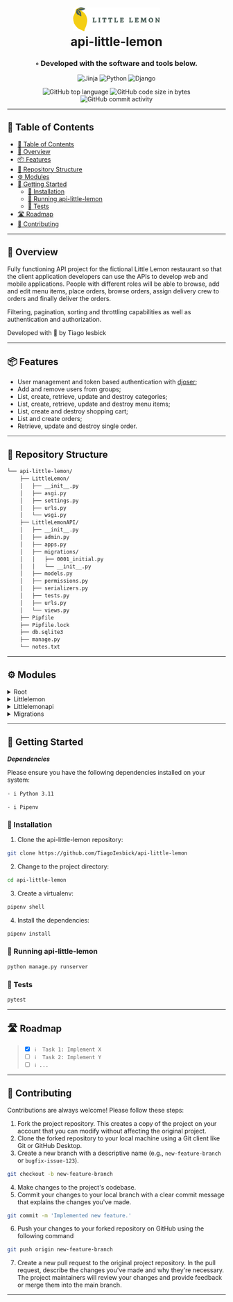 <div align="center">
<h1 align="center">
<img src="https://github.com/TiagoIesbick/little-lemon-capstone/blob/main/src/assets/images/logo.png" width="200" />
<br>api-little-lemon
</h1>
<h3>◦ Developed with the software and tools below.</h3>

<p align="center">
<img src="https://img.shields.io/badge/Jinja-B41717.svg?style&logo=Jinja&logoColor=white" alt="Jinja" />
<img src="https://img.shields.io/badge/Python-3776AB.svg?style&logo=Python&logoColor=white" alt="Python" />
<img src="https://img.shields.io/badge/Django-092E20.svg?style&logo=Django&logoColor=white" alt="Django" />
</p>
<img src="https://img.shields.io/github/languages/top/TiagoIesbick/api-little-lemon?style&color=5D6D7E" alt="GitHub top language" />
<img src="https://img.shields.io/github/languages/code-size/TiagoIesbick/api-little-lemon?style&color=5D6D7E" alt="GitHub code size in bytes" />
<img src="https://img.shields.io/github/commit-activity/m/TiagoIesbick/api-little-lemon?style&color=5D6D7E" alt="GitHub commit activity" />
</div>

---

## 📖 Table of Contents
- [📖 Table of Contents](#-table-of-contents)
- [📍 Overview](#-overview)
- [📦 Features](#-features)
- [📂 Repository Structure](#-repository-structure)
- [⚙️ Modules](#-modules)
- [🚀 Getting Started](#-getting-started)
    - [🔧 Installation](#-installation)
    - [🤖 Running api-little-lemon](#-running-api-little-lemon)
    - [🧪 Tests](#-tests)
- [🛣 Roadmap](#-roadmap)
- [🤝 Contributing](#-contributing)

---


## 📍 Overview

Fully functioning API project for the fictional Little Lemon restaurant so that the client application developers can use the APIs to develop web and mobile applications. People with different roles will be able to browse, add and edit menu items, place orders, browse orders, assign delivery crew to orders and finally deliver the orders.

Filtering, pagination, sorting and throttling capabilities as well as authentication and authorization.

Developed  with 💜 by Tiago Iesbick

---

## 📦 Features

- User management and token based authentication with [djoser](https://djoser.readthedocs.io/en/latest/index.html);
- Add and remove users from groups;
- List, create, retrieve, update and destroy categories;
- List, create, retrieve, update and destroy menu items;
- List, create and destroy shopping cart;
- List and create orders;
- Retrieve, update and destroy single order.

---


## 📂 Repository Structure

```sh
└── api-little-lemon/
    ├── LittleLemon/
    │   ├── __init__.py
    │   ├── asgi.py
    │   ├── settings.py
    │   ├── urls.py
    │   └── wsgi.py
    ├── LittleLemonAPI/
    │   ├── __init__.py
    │   ├── admin.py
    │   ├── apps.py
    │   ├── migrations/
    │   │   ├── 0001_initial.py
    │   │   └── __init__.py
    │   ├── models.py
    │   ├── permissions.py
    │   ├── serializers.py
    │   ├── tests.py
    │   ├── urls.py
    │   └── views.py
    ├── Pipfile
    ├── Pipfile.lock
    ├── db.sqlite3
    ├── manage.py
    └── notes.txt
```


---

## ⚙️ Modules

<details closed><summary>Root</summary>

| File                                                                                   | Summary                                                                                                                                                                                                                                                                                                                                                                                                               |
| ---                                                                                    | ---                                                                                                                                                                                                                                                                                                                                                                                                                   |
| [Pipfile](https://github.com/TiagoIesbick/api-little-lemon/blob/master/Pipfile)           | The code in the Pipfile file specifies the dependencies and required versions of the packages for a project. In this case, it lists Django, Django Rest Framework, Djoser, Django Rest Framework XML, Django Filter, and Bleach as the required packages. The code also specifies that these packages should be fetched from the PyPI package repository and that they should be compatible with Python version 3.11. |
| [notes.txt](https://github.com/TiagoIesbick/api-little-lemon/blob/master/notes.txt)       | The code contains user credentials for a superuser, manager, delivery crew, and customers. Each user has a username, email, and password associated with their account.                                                                                                                                                                                                                                               |
| [Pipfile.lock](https://github.com/TiagoIesbick/api-little-lemon/blob/master/Pipfile.lock) | Pipfile.lock replaces the requirements.txt file used in most Python projects and adds security benefits of tracking the packages hashes that were last locked. This file is managed automatically through locking actions.                                                                                                                                                                                                                                                                                                                                                                                             |
| [manage.py](https://github.com/TiagoIesbick/api-little-lemon/blob/master/manage.py)       | A command-line utility that lets you interact with this Django project in various ways.                                                                                                                                                                                                                                                                                                                                                                                             |
| [db.sqlite3](https://github.com/TiagoIesbick/api-little-lemon/blob/master/db.sqlite3)       | Database created with models from models.py and the users from notes.txt.                                                                               |

</details>

<details closed><summary>Littlelemon</summary>

| File                                                                                             | Summary                                                                                                                                                                                                                                                                                         |
| ---                                                                                              | ---                                                                                                                                                                                                                                                                                             |
| [settings.py](https://github.com/TiagoIesbick/api-little-lemon/blob/master/LittleLemon/settings.py) | The code defines the settings for a Django project called LittleLemon. It includes configuration for database, internationalization, static files, authentication, and pagination. Additionally, it installs and configures various Django applications and libraries for REST API development. |
| [urls.py](https://github.com/TiagoIesbick/api-little-lemon/blob/master/LittleLemon/urls.py)         | Main URL dipatcher.                                                                                                                                                                                                                                                                       |
| [wsgi.py](https://github.com/TiagoIesbick/api-little-lemon/blob/master/LittleLemon/wsgi.py)         | The Web Server Gateway Interface (WSGI, pronounced whiskey or WIZ-ghee) is a simple calling convention for web servers to forward requests to web applications or frameworks written in the Python programming language.                                                                                                                                                                                                                                                                       |
| [asgi.py](https://github.com/TiagoIesbick/api-little-lemon/blob/master/LittleLemon/asgi.py)         | ASGI (Asynchronous Server Gateway Interface) provides an interface between async Python web servers and applications while it supports all the features provided by WSGI.                                                                                                                                                                                                                                                                       |

</details>

<details closed><summary>Littlelemonapi</summary>

| File                                                                                                      | Summary                   |
| ---                                                                                                       | ---                       |
| [tests.py](https://github.com/TiagoIesbick/api-little-lemon/blob/master/LittleLemonAPI/tests.py)             | Create your tests here    |
| [permissions.py](https://github.com/TiagoIesbick/api-little-lemon/blob/master/LittleLemonAPI/permissions.py) | Permissions functions and classes |
| [urls.py](https://github.com/TiagoIesbick/api-little-lemon/blob/master/LittleLemonAPI/urls.py)               | Secondary URL dispatcher |
| [views.py](https://github.com/TiagoIesbick/api-little-lemon/blob/master/LittleLemonAPI/views.py)             | Python functions and classes that takes http requests and returns http response. |
| [models.py](https://github.com/TiagoIesbick/api-little-lemon/blob/master/LittleLemonAPI/models.py)           | Tables and fields of our database. |
| [admin.py](https://github.com/TiagoIesbick/api-little-lemon/blob/master/LittleLemonAPI/admin.py)             | The admin.py file is used to display our models in the Django admin panel. |
| [apps.py](https://github.com/TiagoIesbick/api-little-lemon/blob/master/LittleLemonAPI/apps.py)               | The apps.py convention merely allows Django to load them automatically when INSTALLED_APPS contains the path to an application module rather than the path to a configuration class. |
| [serializers.py](https://github.com/TiagoIesbick/api-little-lemon/blob/master/LittleLemonAPI/serializers.py) | Serializers in Django REST Framework are responsible for converting objects into data types understandable by javascript and front-end frameworks. Serializers also provide deserialization, allowing parsed data to be converted back into complex types, after first validating the incoming data. |

</details>

<details closed><summary>Migrations</summary>

| File                                                                                                                   | Summary                   |
| ---                                                                                                                    | ---                       |
| [0001_initial.py](https://github.com/TiagoIesbick/api-little-lemon/blob/master/LittleLemonAPI/migrations/0001_initial.py) | Django creates a migration file inside the migration folder for each model to create the table schema, and each table is mapped to the model of which migration is created. |

</details>

---

## 🚀 Getting Started

***Dependencies***

Please ensure you have the following dependencies installed on your system:

`- i Python 3.11`

`- i Pipenv`

### 🔧 Installation

1. Clone the api-little-lemon repository:
```sh
git clone https://github.com/TiagoIesbick/api-little-lemon
```

2. Change to the project directory:
```sh
cd api-little-lemon
```

3. Create a virtualenv:
```sh
pipenv shell
```

4. Install the dependencies:
```sh
pipenv install
```

### 🤖 Running api-little-lemon

```sh
python manage.py runserver
```

### 🧪 Tests
```sh
pytest
```

---


## 🛣 Roadmap

> - [X] `ℹ️  Task 1: Implement X`
> - [ ] `ℹ️  Task 2: Implement Y`
> - [ ] `ℹ️ ...`


---

## 🤝 Contributing

Contributions are always welcome! Please follow these steps:
1. Fork the project repository. This creates a copy of the project on your account that you can modify without affecting the original project.
2. Clone the forked repository to your local machine using a Git client like Git or GitHub Desktop.
3. Create a new branch with a descriptive name (e.g., `new-feature-branch` or `bugfix-issue-123`).
```sh
git checkout -b new-feature-branch
```
4. Make changes to the project's codebase.
5. Commit your changes to your local branch with a clear commit message that explains the changes you've made.
```sh
git commit -m 'Implemented new feature.'
```
6. Push your changes to your forked repository on GitHub using the following command
```sh
git push origin new-feature-branch
```
7. Create a new pull request to the original project repository. In the pull request, describe the changes you've made and why they're necessary.
The project maintainers will review your changes and provide feedback or merge them into the main branch.

---
